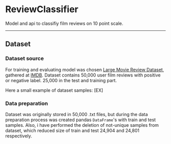 # ReviewClassifier

Model and api to classifiy film reviews on 10 point scale.

---

## Dataset

### Dataset source
For training and evaluating model was chosen [Large Movie Review Dataset](https://ai.stanford.edu/~amaas/data/sentiment/), gathered at [IMDB](https://www.imdb.com/). Dataset contains 50,000 user film reviews with positive or negative label. 25,000 in the test and training part.

Here a small example of dataset samples:
[EX]

### Data preparation
Dataset was originally stored in 50,000 .txt files, but during the data preparation process was created pandas `DataFrame`'s with train and test samples. Also, i have performed the deletion of not-unique samples from dataset, which reduced size of train and test 24,904 and 24,801 respectively.
